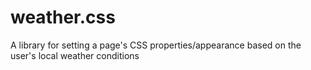 # weather.css
A library for setting a page's CSS properties/appearance based on the user's local weather conditions

